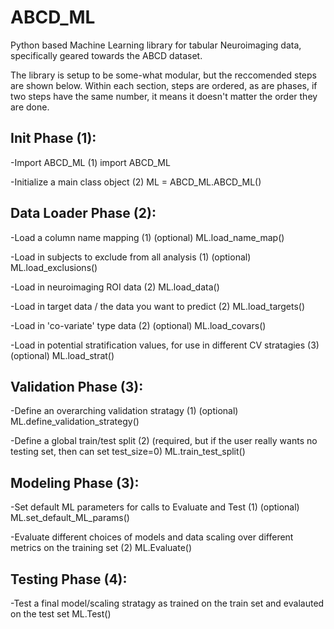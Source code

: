 # ABCD_ML
Python based Machine Learning library for tabular Neuroimaging data, specifically geared towards the ABCD dataset.

The library is setup to be some-what modular, but the reccomended steps are shown below. Within each section, steps are ordered, as are phases, if two steps have the same number, it means it doesn't matter the order they are done.


Init Phase (1):
-----------

-Import ABCD_ML (1)
import ABCD_ML

-Initialize a main class object (2)
ML = ABCD_ML.ABCD_ML()


Data Loader Phase (2):
-----------

-Load a column name mapping (1) (optional) 
ML.load_name_map()

-Load in subjects to exclude from all analysis (1) (optional) 
ML.load_exclusions()

-Load in neuroimaging ROI data (2)
ML.load_data()

-Load in target data / the data you want to predict (2)
ML.load_targets()

-Load in 'co-variate' type data (2) (optional) 
ML.load_covars()

-Load in potential stratification values, for use in different CV stratagies (3) (optional)
ML.load_strat()


Validation Phase (3):
-----------

-Define an overarching validation stratagy (1) (optional)
ML.define_validation_strategy()

-Define a global train/test split (2) (required, but if the user really wants no testing set, then can set test_size=0)
ML.train_test_split()


Modeling Phase (3):
-----------

-Set default ML parameters for calls to Evaluate and Test (1) (optional)
ML.set_default_ML_params()

-Evaluate different choices of models and data scaling over different metrics on the training set (2)
ML.Evaluate()


Testing Phase (4):
-----------

-Test a final model/scaling stratagy as trained on the train set and evalauted on the test set
ML.Test()







